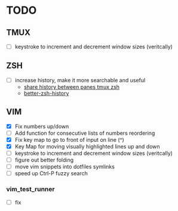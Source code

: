 TODO
====

## TMUX
 - [ ] keystroke to increment and decrement window sizes (veritcally)

## ZSH
 - [ ] increase history, make it more searchable and useful
   - [share history between panes tmux zsh](https://stackoverflow.com/questions/32057760/is-it-possible-to-not-share-history-between-panes-windows-in-tmux-with-zsh)
   - [better-zsh-history](https://www.soberkoder.com/better-zsh-history/)

## VIM
 - [x] Fix numbers up/down
 - [ ] Add function for consecutive lists of numbers reordering
 - [x] Fix key map to go to front of input on line (^)
 - [x] Key Map for moving visually highlighted lines up and down
 - [ ] keystroke to increment and decrement window sizes (veritcally)
 - [ ] figure out better folding
 - [ ] move vim snippets into dotfiles symlinks
 - [ ] speed up Ctrl-P fuzzy search

### vim_test_runner
 - [ ] fix

